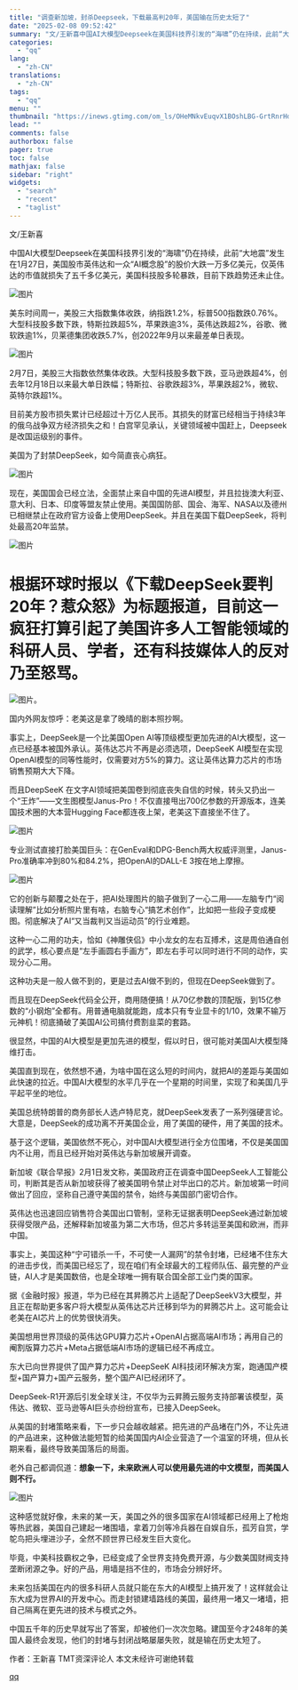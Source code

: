 ```yaml
---
title: "调查新加坡，封杀Deepseek，下载最高判20年，美国输在历史太短了"
date: "2025-02-08 09:52:42"
summary: "文/王新喜中国AI大模型Deepseek在美国科技界引发的“海啸”仍在持续，此前“大地震”发生在1月..."
categories:
  - "qq"
lang:
  - "zh-CN"
translations:
  - "zh-CN"
tags:
  - "qq"
menu: ""
thumbnail: "https://inews.gtimg.com/om_ls/OHeMNkvEuqvX1BOshLBG-GrtRnrHdy2rHQec-LKyk2ssQAA_640360/0"
lead: ""
comments: false
authorbox: false
pager: true
toc: false
mathjax: false
sidebar: "right"
widgets:
  - "search"
  - "recent"
  - "taglist"
---
```


文/王新喜

中国AI大模型Deepseek在美国科技界引发的“海啸”仍在持续，此前“大地震”发生在1月27日，美国股市英伟达和一众“AI概念股”的股价大跌一万多亿美元，仅英伟达的市值就损失了五千多亿美元，美国科技股多轮暴跌，目前下跌趋势还未止住。

![图片](https://inews.gtimg.com/om_bt/OqqSyHEtzOLBZ_9FJ-aicISiYgtZ1qHhA9KwWNmj1F1ogAA/641)

美东时间周一，美股三大指数集体收跌，纳指跌1.2%，标普500指数跌0.76%。大型科技股多数下跌，特斯拉跌超5%，苹果跌逾3%，英伟达跌超2%，谷歌、微软跌逾1%，贝莱德集团收跌5.7%，创2022年9月以来最差单日表现。

![图片](https://inews.gtimg.com/om_bt/OI7NLk1Sz8vw205cvUPyDzYV_dmYSyRCxHvQoTFdyMOs8AA/641)

2月7日，美股三大指数依然集体收跌。大型科技股多数下跌，亚马逊跌超4%，创去年12月18日以来最大单日跌幅；特斯拉、谷歌跌超3%，苹果跌超2%，微软、英特尔跌超1%。

目前美方股市损失累计已经超过十万亿人民币。其损失的财富已经相当于持续3年的俄乌战争双方经济损失之和！白宫罕见承认，关键领域被中国赶上，Deepseek是改国运级别的事件。

美国为了封禁DeepSeek，如今简直丧心病狂。

![图片](https://inews.gtimg.com/om_bt/OynJnYYc6vyrt1jTqbTr-zb8WcB-msX-vY_CAxyobUN4sAA/641)

现在，美国国会已经立法，全面禁止来自中国的先进AI模型，并且拉拢澳大利亚、意大利、日本、印度等盟友禁止使用。美国国防部、国会、海军、NASA以及德州已相继禁止在政府官方设备上使用DeepSeek。并且在美国下载DeepSeek，将判处最高20年监禁。

![图片](https://inews.gtimg.com/om_bt/OmAignbdENWnZmT3EUD5tanZwF2jZgpGEcIwDaq6-EogEAA/641)

根据环球时报以《下载DeepSeek要判20年？惹众怒》为标题报道，目前这一疯狂打算引起了美国许多人工智能领域的科研人员、学者，还有科技媒体人的反对乃至怒骂。
===============================================================================

![图片](https://inews.gtimg.com/om_bt/OynJnYYc6vyrt1jTqbTr-zb8WcB-msX-vY_CAxyobUN4sAA/641)。

国内外网友惊呼：老美这是拿了晚晴的剧本照抄啊。

事实上，DeepSeek是一个比美国Open AI等顶级模型更加先进的AI大模型，这一点已经基本被国外承认。英伟达芯片不再是必须选项，DeepSeeK AI模型在实现OpenAI模型的同等性能时，仅需要对方5%的算力。这让英伟达算力芯片的市场销售预期大大下降。

而且DeepSeeK 在文字AI领域把美国卷到彻底丧失自信的时候，转头又扔出一个“王炸”——文生图模型Janus-Pro！不仅直接甩出700亿参数的开源版本，连美国技术圈的大本营Hugging Face都连夜上架，老美这下直接坐不住了。

![图片](https://inews.gtimg.com/om_bt/OCGhqKB2vQFkhkNFJjQkhiDhpCpmIYJLxEQqxzXsznDJcAA/641)

专业测试直接打脸美国巨头：在GenEval和DPG-Bench两大权威评测里，Janus-Pro准确率冲到80%和84.2%，把OpenAI的DALL-E 3按在地上摩擦。

![图片](https://inews.gtimg.com/om_bt/O4IOlZrymqbaMMxBrz-p4bdGwWccng8glqCLNyXQfwcoMAA/641)

它的创新与颠覆之处在于，把AI处理图片的脑子做到了一心二用——左脑专门“阅读理解”比如分析照片里有啥，右脑专心“搞艺术创作”，比如把一些段子变成梗图。彻底解决了AI“又当裁判又当运动员”的行业难题。

这种一心二用的功夫，恰如《神雕侠侣》中小龙女的左右互搏术‌，这是周伯通自创的武学，核心要点是“左手画圆右手画方”，即左右手可以同时进行不同的动作，实现分心二用。

这种功夫是一般人做不到的，更是过去AI做不到的，但现在DeepSeek做到了。

而且现在DeepSeek代码全公开，商用随便搞！从70亿参数的顶配版，到15亿参数的“小钢炮”全都有。用普通电脑就能跑，成本只有专业显卡的1/10，效果不输万元神机！彻底捅破了美国AI公司搞付费割韭菜的套路。

很显然，中国的AI大模型是更加先进的模型，假以时日，很可能对美国AI大模型降维打击。

美国直到现在，依然想不通，为啥中国在这么短的时间内，就把AI的差距与美国如此快速的拉近。中国AI大模型的水平几乎在一个星期的时间里，实现了和美国几乎平起平坐的地位。

美国总统特朗普的商务部长人选卢特尼克，就DeepSeek发表了一系列强硬言论。大意是，DeepSeek的成功离不开美国企业，用了美国的硬件，用了美国的技术。

基于这个逻辑，美国依然不死心，对中国AI大模型进行全方位围堵，不仅是美国国内不让用，而且已经开始对英伟达与新加坡展开调查。

新加坡《联合早报》2月1日发文称，美国政府正在调查中国DeepSeek人工智能公司，判断其是否从新加坡获得了被美国明令禁止对华出口的芯片。新加坡第一时间做出了回应，坚称自己遵守美国的禁令，始终与美国部门密切合作。

英伟达也迅速回应销售符合美国出口管制，坚称无证据表明DeepSeek通过新加坡获得受限产品，还解释新加坡虽为第二大市场，但芯片多转运至美国和欧洲，而非中国。

事实上，美国这种“宁可错杀一千，不可使一人漏网”的禁令封堵，已经堵不住东大的进击步伐，而美国已经忘了，现在咱们有全球最大的工程师队伍、最完整的产业链，AI人才是美国数倍，也是全球唯一拥有联合国全部工业门类的国家。

据《金融时报》报道，华为已经在其昇腾芯片上适配了DeepSeekV3大模型，并且正在帮助更多客户将大模型从英伟达芯片迁移到华为的昇腾芯片上。这可能会让老美在AI芯片上的优势很快消失。

美国想用世界顶级的英伟达GPU算力芯片+OpenAI占据高端AI市场；再用自己的阉割版算力芯片+Meta占据低端AI市场的逻辑已经不再成立。

东大已向世界提供了国产算力芯片+DeepSeeK AI科技闭环解决方案，跑通国产模型+国产算力+国产云服务，整个国产AI已经闭环了。

DeepSeek-R1开源后引发全球关注，不仅华为云昇腾云服务支持部署该模型，英伟达、微软、亚马逊等AI巨头亦纷纷宣布，已接入DeepSeek。

从美国的封堵策略来看，下一步只会越收越紧。把先进的产品堵在门外，不让先进的产品进来，这种做法能短暂的给美国国内AI企业营造了一个温室的环境，但从长期来看，最终导致美国落后的局面。

老外自己都调侃道：**想象一下，未来欧洲人可以使用最先进的中文模型，而美国人则不行。**

![图片](https://inews.gtimg.com/om_bt/OFTEQq1GedC8w1gfN5QD_jDc9nhsNaVjoh3SX3E7N8uiAAA/641)

这种感觉就好像，未来的某一天，美国之外的很多国家在AI领域都已经用上了枪炮等热武器，美国自己建起一堵围墙，拿着刀剑等冷兵器在自娱自乐，孤芳自赏，学鸵鸟把头埋进沙子，全然不顾世界已经发生巨大变化。

毕竟，中美科技霸权之争，已经变成了全世界支持免费开源，与少数美国财阀支持垄断闭源之争。好的产品，用墙是挡不住的，市场会分辨好坏。

未来包括美国在内的很多科研人员就只能在东大的AI模型上搞开发了！这样就会让东大成为世界AI的开发中心。而走封锁建墙路线的美国，最终用一堵又一堵墙，把自己隔离在更先进的技术与模式之外。

中国五千年的历史早就写出了答案，却被他们一次次忽略。建国至今才248年的美国人最终会发现，他们的封堵与封闭战略屡屡失败，就是输在历史太短了。

作者：王新喜 TMT资深评论人 本文未经许可谢绝转载

[qq](https://new.qq.com/rain/a/20250208A0298L00)
